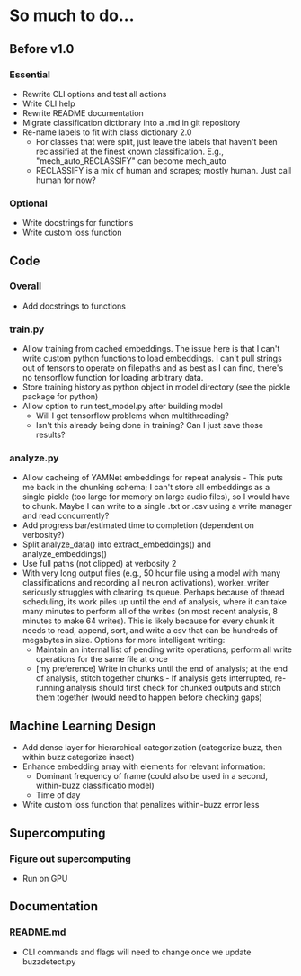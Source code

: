 # So much to do...
## Before v1.0
### Essential
* Rewrite CLI options and test all actions
* Write CLI help
* Rewrite README documentation
* Migrate classification dictionary into a .md in git repository
* Re-name labels to fit with class dictionary 2.0
     - For classes that were split, just leave the labels that haven't been reclassified at the finest known classification. E.g., "mech_auto_RECLASSIFY" can become mech_auto
     - RECLASSIFY is a mix of human and scrapes; mostly human. Just call human for now?

### Optional
* Write docstrings for functions
* Write custom loss function

## Code
### Overall
* Add docstrings to functions

### train.py
* Allow training from cached embeddings. The issue here is that I can't write custom python functions to load embeddings. I can't pull strings out of tensors to operate on filepaths and as best as I can find, there's no tensorflow function for loading arbitrary data.
* Store training history as python object in model directory (see the pickle package for python)
* Allow option to run test_model.py after building model
     - Will I get tensorflow problems when multithreading?
     - Isn't this already being done in training? Can I just save those results?

### analyze.py
* Allow cacheing of YAMNet embeddings for repeat analysis
      - This puts me back in the chunking schema; I can't store all embeddings as a single pickle (too large for memory on large audio files), so I would have to chunk. Maybe I can write to a single .txt or .csv using a write manager and read concurrently?
* Add progress bar/estimated time to completion (dependent on verbosity?)
* Split analyze_data() into extract_embeddings() and analyze_embeddings()
* Use full paths (not clipped) at verbosity 2
* With very long output files (e.g., 50 hour file using a model with many classifications and recording all neuron activations), worker_writer seriously struggles with clearing its queue. Perhaps because of thread scheduling, its work piles up until the end of analysis, where it can take many minutes to perform all of the writes (on most recent analysis, 8 minutes to make 64 writes). This is likely because for every chunk it needs to read, append, sort, and write a csv that can be hundreds of megabytes in size. Options for more intelligent writing:
  - Maintain an internal list of pending write operations; perform all write operations for the same file at once
  - [my preference] Write in chunks until the end of analysis; at the end of analysis, stitch together chunks
        - If analysis gets interrupted, re-running analysis should first check for chunked outputs and stitch them together (would need to happen before checking gaps)

## Machine Learning Design
* Add dense layer for hierarchical categorization (categorize buzz, then within buzz categorize insect)
* Enhance embedding array with elements for relevant information:
     - Dominant frequency of frame (could also be used in a second, within-buzz classificatio model)
     - Time of day
* Write custom loss function that penalizes within-buzz error less

## Supercomputing
### Figure out supercomputing
* Run on GPU

## Documentation
### README.md
* CLI commands and flags will need to change once we update buzzdetect.py
